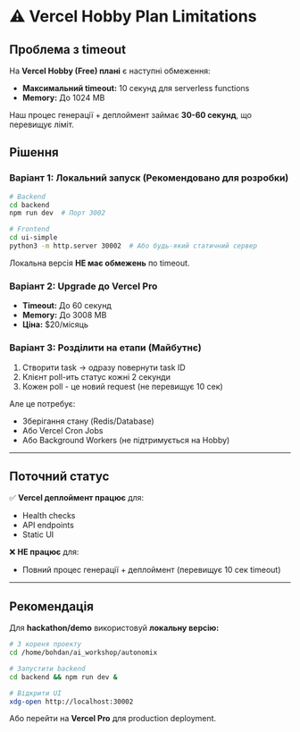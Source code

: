 # ⚠️ Vercel Hobby Plan Limitations

## Проблема з timeout

На **Vercel Hobby (Free) плані** є наступні обмеження:
- **Максимальний timeout:** 10 секунд для serverless functions
- **Memory:** До 1024 MB

Наш процес генерації + деплоймент займає **30-60 секунд**, що перевищує ліміт.

## Рішення

### Варіант 1: Локальний запуск (Рекомендовано для розробки)
```bash
# Backend
cd backend
npm run dev  # Порт 3002

# Frontend
cd ui-simple
python3 -m http.server 30002  # Або будь-який статичний сервер
```

Локальна версія **НЕ має обмежень** по timeout.

### Варіант 2: Upgrade до Vercel Pro
- **Timeout:** До 60 секунд
- **Memory:** До 3008 MB
- **Ціна:** $20/місяць

### Варіант 3: Розділити на етапи (Майбутнє)
1. Створити task → одразу повернути task ID
2. Клієнт poll-ить статус кожні 2 секунди
3. Кожен poll - це новий request (не перевищує 10 сек)

Але це потребує:
- Зберігання стану (Redis/Database)
- Або Vercel Cron Jobs
- Або Background Workers (не підтримується на Hobby)

---

## Поточний статус

✅ **Vercel деплоймент працює** для:
- Health checks
- API endpoints
- Static UI

❌ **НЕ працює** для:
- Повний процес генерації + деплоймент (перевищує 10 сек timeout)

---

## Рекомендація

Для **hackathon/demo** використовуй **локальну версію:**

```bash
# З кореня проекту
cd /home/bohdan/ai_workshop/autonomix

# Запустити backend
cd backend && npm run dev &

# Відкрити UI
xdg-open http://localhost:30002
```

Або перейти на **Vercel Pro** для production deployment.
